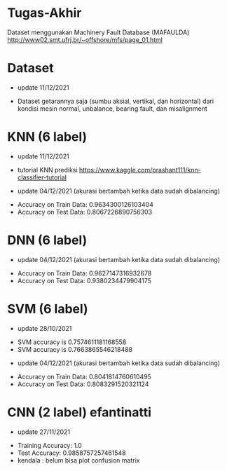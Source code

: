# Tugas-Akhir
Dataset menggunakan Machinery Fault Database (MAFAULDA)
http://www02.smt.ufrj.br/~offshore/mfs/page_01.html

# Dataset
+ update 11/12/2021
- Dataset getarannya saja (sumbu aksial, vertikal, dan horizontal) dari kondisi mesin normal, unbalance, bearing fault, dan misalignment

# KNN (6 label)
+ update 11/12/2021
- tutorial KNN prediksi https://www.kaggle.com/prashant111/knn-classifier-tutorial
+ update 04/12/2021 (akurasi bertambah ketika data sudah dibalancing)
- Accuracy on Train Data: 0.9634300126103404
- Accuracy on Test Data: 0.8067226890756303

# DNN (6 label)
+ update 04/12/2021 (akurasi bertambah ketika data sudah dibalancing)
- Accuracy on Train Data: 0.9627147316932678
- Accuracy on Test Data: 0.9380234479904175

# SVM (6 label)
+ update 28/10/2021
- SVM accuracy is 0.7574611181168558
- SVM accuracy is 0.7663865546218488

+ update 04/12/2021 (akurasi bertambah ketika data sudah dibalancing)
- Accuracy on Train Data: 0.8041814760610495
- Accuracy on Test Data: 0.8083291520321124

# CNN (2 label) efantinatti
+ update 27/11/2021 
- Training Accuracy:  1.0
- Test Accuracy:  0.9858757257461548
- kendala : belum bisa plot confusion matrix
